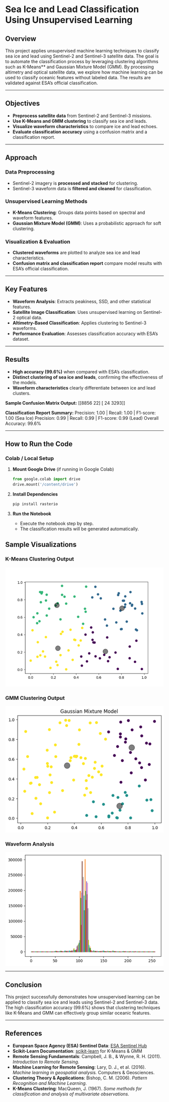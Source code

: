 # Sea Ice and Lead Classification Using Unsupervised Learning

## Overview
This project applies unsupervised machine learning techniques to classify sea ice and lead using Sentinel-2 and Sentinel-3 satellite data. The goal is to automate the classification process by leveraging clustering algorithms such as K-Means** and Gaussian Mixture Model (GMM).
By processing altimetry and optical satellite data, we explore how machine learning can be used to classify oceanic features without labeled data. The results are validated against ESA’s official classification.


---

## Objectives
- **Preprocess satellite data** from Sentinel-2 and Sentinel-3 missions.
- **Use K-Means and GMM clustering** to classify sea ice and leads.
- **Visualize waveform characteristics** to compare ice and lead echoes.
- **Evaluate classification accuracy** using a confusion matrix and a classification report.

---

## Approach
###  Data Preprocessing
- Sentinel-2 imagery is **processed and stacked** for clustering.
- Sentinel-3 waveform data is **filtered and cleaned** for classification.

###  Unsupervised Learning Methods
- **K-Means Clustering**: Groups data points based on spectral and waveform features.
- **Gaussian Mixture Model (GMM)**: Uses a probabilistic approach for soft clustering.

###  Visualization & Evaluation
- **Clustered waveforms** are plotted to analyze sea ice and lead characteristics.
- **Confusion matrix and classification report** compare model results with ESA’s official classification.

---

## Key Features
- **Waveform Analysis**: Extracts peakiness, SSD, and other statistical features.
- **Satellite Image Classification**: Uses unsupervised learning on Sentinel-2 optical data.
- **Altimetry-Based Classification**: Applies clustering to Sentinel-3 waveforms.
- **Performance Evaluation**: Assesses classification accuracy with ESA’s dataset.

---

## Results
- **High accuracy (99.6%)** when compared with ESA’s classification.
- **Distinct clustering of sea ice and leads**, confirming the effectiveness of the models.
- **Waveform characteristics** clearly differentiate between ice and lead clusters.

 **Sample Confusion Matrix Output:**
[[8856 22] [ 24 3293]]


 **Classification Report Summary:**
Precision: 1.00 | Recall: 1.00 | F1-score: 1.00 (Sea Ice) Precision: 0.99 | Recall: 0.99 | F1-score: 0.99 (Lead) Overall Accuracy: 99.6%


---

## How to Run the Code
### **Colab / Local Setup**
1. **Mount Google Drive** (if running in Google Colab)
    ```python
    from google.colab import drive
    drive.mount('/content/drive')
    ```
2. **Install Dependencies**
    ```sh
    pip install rasterio
    ```

3. **Run the Notebook**
   - Execute the notebook step by step.
   - The classification results will be generated automatically.



## Sample Visualizations
### **K-Means Clustering Output**
![K-Means Clustering](https://github.com/Ivan123yoo/Assignment-4./blob/main/images/kmeans_clustering_output.png?raw=true)

### **GMM Clustering Output**
![GMM Clustering](https://github.com/Ivan123yoo/Assignment-4./blob/main/images/Gaussian%20mixture%20model.png?raw=true)

### **Waveform Analysis**
![Waveform](https://github.com/Ivan123yoo/Assignment-4./blob/main/images/np.stack.png?raw=true)

---

## Conclusion
This project successfully demonstrates how unsupervised learning can be applied to classify sea ice and leads using Sentinel-2 and Sentinel-3 data. The high classification accuracy (99.6%) shows that clustering techniques like K-Means and GMM can effectively group similar oceanic features.


---

## References
- **European Space Agency (ESA) Sentinel Data**: [ESA Sentinel Hub](https://www.sentinel-hub.com/)
- **Scikit-Learn Documentation**: [scikit-learn](https://scikit-learn.org/stable/modules/clustering.html) for K-Means & GMM
- **Remote Sensing Fundamentals**: Campbell, J. B., & Wynne, R. H. (2011). *Introduction to Remote Sensing.*
- **Machine Learning for Remote Sensing**: Lary, D. J., et al. (2016). *Machine learning in geospatial analysis.* Computers & Geosciences.
- **Clustering Theory & Applications**: Bishop, C. M. (2006). *Pattern Recognition and Machine Learning.*
- **K-Means Clustering**: MacQueen, J. (1967). *Some methods for classification and analysis of multivariate observations.*















